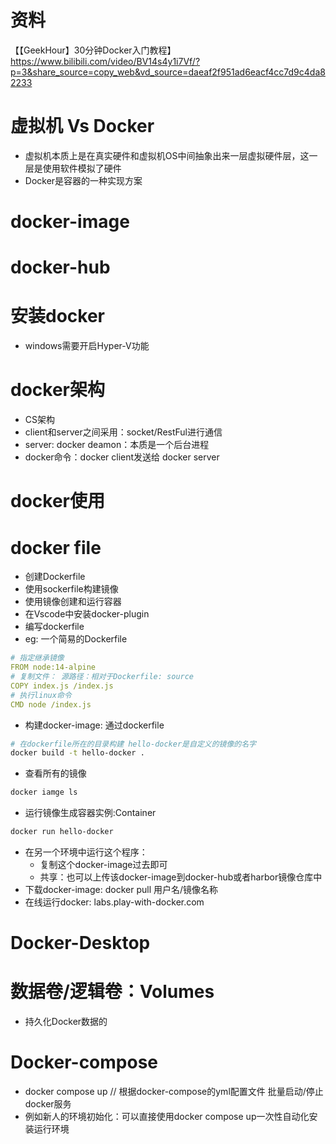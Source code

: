 # 资料
【【GeekHour】30分钟Docker入门教程】 https://www.bilibili.com/video/BV14s4y1i7Vf/?p=3&share_source=copy_web&vd_source=daeaf2f951ad6eacf4cc7d9c4da82233

# 虚拟机 Vs Docker
- 虚拟机本质上是在真实硬件和虚拟机OS中间抽象出来一层虚拟硬件层，这一层是使用软件模拟了硬件
- Docker是容器的一种实现方案

# docker-image
# docker-hub

# 安装docker
- windows需要开启Hyper-V功能

# docker架构
- CS架构
- client和server之间采用：socket/RestFul进行通信
- server: docker deamon：本质是一个后台进程
- docker命令：docker client发送给 docker server

# docker使用

# docker file
- 创建Dockerfile
- 使用sockerfile构建镜像
- 使用镜像创建和运行容器
- 在Vscode中安装docker-plugin
- 编写dockerfile
- eg: 一个简易的Dockerfile
```yml
# 指定继承镜像
FROM node:14-alpine
# 复制文件： 源路径：相对于Dockerfile: source
COPY index.js /index.js
# 执行linux命令
CMD node /index.js
```
- 构建docker-image: 通过dockerfile
```bash
# 在dockerfile所在的目录构建 hello-docker是自定义的镜像的名字
docker build -t hello-docker .
```
- 查看所有的镜像
```bash
docker iamge ls
```
- 运行镜像生成容器实例:Container
```bash
docker run hello-docker
```
- 在另一个环境中运行这个程序：
  - 复制这个docker-image过去即可
  - 共享：也可以上传该docker-image到docker-hub或者harbor镜像仓库中
- 下载docker-image: docker pull 用户名/镜像名称
- 在线运行docker: labs.play-with-docker.com

# Docker-Desktop

# 数据卷/逻辑卷：Volumes
- 持久化Docker数据的

# Docker-compose
- docker compose up // 根据docker-compose的yml配置文件 批量启动/停止docker服务
- 例如新人的环境初始化：可以直接使用docker compose up一次性自动化安装运行环境